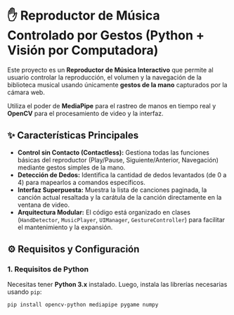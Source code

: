 # ✋ Reproductor de Música Controlado por Gestos (Python + Visión por Computadora)

Este proyecto es un **Reproductor de Música Interactivo** que permite al usuario controlar la reproducción, el volumen y la navegación de la biblioteca musical usando únicamente **gestos de la mano** capturados por la cámara web.

Utiliza el poder de **MediaPipe** para el rastreo de manos en tiempo real y **OpenCV** para el procesamiento de video y la interfaz.

## ✨ Características Principales

* **Control sin Contacto (Contactless):** Gestiona todas las funciones básicas del reproductor (Play/Pause, Siguiente/Anterior, Navegación) mediante gestos simples de la mano.
* **Detección de Dedos:** Identifica la cantidad de dedos levantados (de 0 a 4) para mapearlos a comandos específicos.
* **Interfaz Superpuesta:** Muestra la lista de canciones paginada, la canción actual resaltada y la carátula de la canción directamente en la ventana de video.
* **Arquitectura Modular:** El código está organizado en clases (`HandDetector`, `MusicPlayer`, `UIManager`, `GestureController`) para facilitar el mantenimiento y la expansión.

## ⚙️ Requisitos y Configuración

### 1. Requisitos de Python

Necesitas tener **Python 3.x** instalado. Luego, instala las librerías necesarias usando `pip`:

```bash
pip install opencv-python mediapipe pygame numpy
